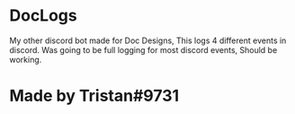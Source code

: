 # DocLogs


My other discord bot made for Doc Designs, This logs 4 different events in discord. Was going to be full logging for most discord events, Should be working.

# Made by Tristan#9731
